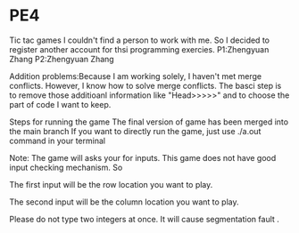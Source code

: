 # PE4
Tic tac games
I couldn't find a person to work with me. So I decided to register another account for thsi programming exercies.
P1:Zhengyuan Zhang
P2:Zhengyuan Zhang

Addition problems:Because I am working solely, I haven't met merge conflicts. However, I know how to solve merge conflicts. The basci step is to remove those additioanl information like "Head>>>>>" and to choose the part of code I want to keep.

Steps for running the game
The final version of game has been merged into the main branch
If you want to directly run the game, just use ./a.out command in your terminal

Note: The game will asks your for inputs. This game does not have good input checking mechanism. So

The first input will be the row location you want to play.

The second input will be the column location you want to play.

Please do not type two integers at once. It will cause segmentation fault .
